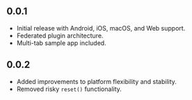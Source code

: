 ## 0.0.1
- Initial release with Android, iOS, macOS, and Web support.
- Federated plugin architecture.
- Multi-tab sample app included.

## 0.0.2
- Added improvements to platform flexibility and stability.
- Removed risky `reset()` functionality.
